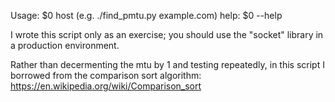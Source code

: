 Usage: $0 host
(e.g. ./find_pmtu.py example.com)
help: $0 --help

I wrote this script only as an exercise; you should use the "socket" library
in a production environment.

Rather than decermenting the mtu by 1 and testing repeatedly,
in this script I borrowed from the comparison sort algorithm:
https://en.wikipedia.org/wiki/Comparison_sort
